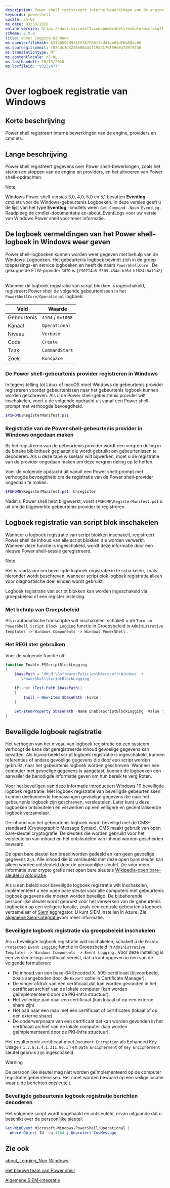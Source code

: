 ```yaml
---
description: Power shell registreert interne bewerkingen van de engine, providers en cmdlets.
keywords: powershell
Locale: en-US
ms.date: 03/30/2020
online version: https://docs.microsoft.com/powershell/module/microsoft.powershell.core/about/about_logging_windows?view=powershell-7&WT.mc_id=ps-gethelp
schema: 2.0.0
title: about_Logging-Windows
ms.openlocfilehash: 62fa0592d931f5f675661f4d41ee01df6b89dc06
ms.sourcegitcommit: f874dc1d4236e06a3df195d179f59e0a7d9f8436
ms.translationtype: MT
ms.contentlocale: nl-NL
ms.lasthandoff: 10/13/2020
ms.locfileid: "93252477"
---
```

# <a name="about-logging-windows"></a>Over logboek registratie van Windows

## <a name="short-description"></a>Korte beschrijving

Power shell registreert interne bewerkingen van de engine, providers en cmdlets.

## <a name="long-description"></a>Lange beschrijving

Power shell registreert gegevens over Power shell-bewerkingen, zoals het starten en stoppen van de engine en providers, en het uitvoeren van Power shell-opdrachten.

> [!NOTE]
> Windows Power shell-versies 3,0, 4,0, 5,0 en 5,1 bevatten **Eventlog** -cmdlets voor de Windows-gebeurtenis Logboeken. In deze versies geeft u de lijst van het type **Eventlog** -cmdlets weer: `Get-Command -Noun EventLog` . Raadpleeg de cmdlet-documentatie en-about_EventLogs voor uw versie van Windows Power shell voor meer informatie.

## <a name="viewing-the-powershell-event-log-entries-on-windows"></a>De logboek vermeldingen van het Power shell-logboek in Windows weer geven

Power shell-logboeken kunnen worden weer gegeven met behulp van de Windows-Logboeken. Het gebeurtenis logboek bevindt zich in de groep toepassings-en service logboeken en heeft de naam `PowerShellCore` . De gekoppelde ETW-provider `GUID` is `{f90714a8-5509-434a-bf6d-b1624c8a19a2}` .

Wanneer de logboek registratie van script blokken is ingeschakeld, registreert Power shell de volgende gebeurtenissen in het `PowerShellCore/Operational` logboek:

|Veld| Waarde|
|-|-|
|Gebeurtenis|`4104` / `0x1008`|
|Kanaal|`Operational`|
|Niveau|`Verbose`|
|Code|`Create`|
|Taak|`CommandStart`|
|Zoek|`Runspace`|

### <a name="registering-the-powershell-event-provider-on-windows"></a>De Power shell-gebeurtenis provider registreren in Windows

In tegens telling tot Linux of macOS moet Windows de gebeurtenis provider registreren voordat gebeurtenissen naar het gebeurtenis logboek kunnen worden geschreven. Als u de Power shell-gebeurtenis provider wilt inschakelen, voert u de volgende opdracht uit vanaf een Power shell-prompt met verhoogde bevoegdheid.

```powershell
$PSHOME\RegisterManifest.ps1
```

### <a name="unregistering-the-powershell-event-provider-on-windows"></a>Registratie van de Power shell-gebeurtenis provider in Windows ongedaan maken

Bij het registreren van de gebeurtenis provider wordt een vergren deling in de binaire bibliotheek geplaatst die wordt gebruikt om gebeurtenissen te decoderen. Als u deze tape wisselaar wilt bijwerken, moet u de registratie van de provider ongedaan maken om deze vergren deling op te heffen.

Voer de volgende opdracht uit vanuit een Power shell-prompt met verhoogde bevoegdheid om de registratie van de Power shell-provider ongedaan te maken.

```powershell
$PSHOME\RegisterManifest.ps1 -Unregister
```

Nadat u Power shell hebt bijgewerkt, voert `$PSHOME\RegisterManifest.ps1` u uit om de bijgewerkte gebeurtenis provider te registreren.

## <a name="enabling-script-block-logging"></a>Logboek registratie van script blok inschakelen

Wanneer u logboek registratie van script blokken inschakelt, registreert Power shell de inhoud van alle script blokken die worden verwerkt. Wanneer deze functie is ingeschakeld, wordt deze informatie door een nieuwe Power shell-sessie geregistreerd.

> [!NOTE]
> Het is raadzaam om beveiligde logboek registratie in te scha kelen, zoals hieronder wordt beschreven, wanneer script blok logboek registratie alleen voor diagnostische doel einden wordt gebruikt.

Logboek registratie van script blokken kan worden ingeschakeld via groepsbeleid of een register instelling.

### <a name="using-group-policy"></a>Met behulp van Groepsbeleid

Als u automatische transcriptie wilt inschakelen, schakelt u de `Turn on PowerShell Script Block
Logging` functie in Groepsbeleid in `Administrative Templates -> Windows
Components -> Windows PowerShell` .

### <a name="using-the-registry"></a>Het REGI ster gebruiken

Voer de volgende functie uit:

```powershell
function Enable-PSScriptBlockLogging
{
    $basePath = 'HKLM:\Software\Policies\Microsoft\Windows' +
      '\PowerShell\ScriptBlockLogging'

    if(-not (Test-Path $basePath))
    {
        $null = New-Item $basePath -Force
    }

    Set-ItemProperty $basePath -Name EnableScriptBlockLogging -Value "1"
}
```

## <a name="protected-event-logging"></a>Beveiligde logboek registratie

Het verhogen van het niveau van logboek registratie op een systeem verhoogt de kans dat geregistreerde inhoud gevoelige gegevens kan bevatten. Als bijvoorbeeld script logboek registratie is ingeschakeld, kunnen referenties of andere gevoelige gegevens die door een script worden gebruikt, naar het gebeurtenis logboek worden geschreven. Wanneer een computer met gevoelige gegevens is aangetast, kunnen de logboeken een aanvaller de benodigde informatie geven om hun bereik te verg Roten.

Voor het beveiligen van deze informatie introduceert Windows 10 beveiligde logboek registratie.
Met logboek registratie van beveiligde gebeurtenissen kunnen deelnemende toepassingen gevoelige gegevens die naar het gebeurtenis logboek zijn geschreven, versleutelen. Later kunt u deze logboeken ontsleutelen en verwerken op een veiligere en gecentraliseerde logboek verzamelaar.

De inhoud van het gebeurtenis logboek wordt beveiligd met de CMS-standaard (Cryptographic Message Syntax). CMS maakt gebruik van open bare-sleutel cryptografie. De sleutels die worden gebruikt voor het versleutelen van inhoud en het ontsleutelen van inhoud worden gescheiden bewaard.

De open bare sleutel kan breed worden gedeeld en kan geen gevoelige gegevens zijn. Alle inhoud die is versleuteld met deze open bare sleutel kan alleen worden ontsleuteld door de persoonlijke sleutel. Zie voor meer informatie over crypto grafie met open bare sleutels [Wikipedia-open bare-sleutel cryptografie](https://en.wikipedia.org/wiki/Public-key_cryptography).

Als u een beleid voor beveiligde logboek registratie wilt inschakelen, implementeert u een open bare sleutel voor alle computers met gebeurtenis logboek gegevens die moeten worden beveiligd. De bijbehorende persoonlijke sleutel wordt gebruikt voor het verwerken van de gebeurtenis logboeken op een veiligere locatie, zoals een centrale gebeurtenis logboek verzamelaar of [Siem][] aggregator. U kunt SIEM instellen in Azure. Zie [algemene Siem-integratie](/cloud-app-security/siem)voor meer informatie.

### <a name="enabling-protected-event-logging-via-group-policy"></a>Beveiligde logboek registratie via groepsbeleid inschakelen

Als u beveiligde logboek registratie wilt inschakelen, schakelt u de `Enable Protected Event Logging` functie in Groepsbeleid in `Administrative Templates -> Windows Components
-> Event Logging` . Voor deze instelling is een versleutelings certificaat vereist, dat u kunt opgeven in een van de volgende formulieren:

- De inhoud van een base-64 Encoded X. 509-certificaat (bijvoorbeeld, zoals aangeboden door de `Export` optie in Certificate Manager).
- De vinger afdruk van een certificaat dat kan worden gevonden in het certificaat archief van de lokale computer (kan worden geïmplementeerd door de PKI-infra structuur).
- Het volledige pad naar een certificaat (kan lokaal of op een externe share zijn).
- Het pad naar een map met een certificaat of certificaten (lokaal of op een externe share).
- De onderwerpnaam van een certificaat dat kan worden gevonden in het certificaat archief van de lokale computer (kan worden geïmplementeerd door de PKI-infra structuur).

Het resulterende certificaat moet `Document Encryption` als Enhanced Key Usage ( `1.3.6.1.4.1.311.80.1` ) en `Data Encipherment` of `Key
Encipherment` sleutel gebruik zijn ingeschakeld.

> [!WARNING]
> De persoonlijke sleutel mag niet worden geïmplementeerd op de computer registratie gebeurtenissen. Het moet worden bewaard op een veilige locatie waar u de berichten ontsleutelt.

### <a name="decrypting-protected-event-logging-messages"></a>Beveiligde gebeurtenis logboek registratie berichten decoderen

Het volgende script wordt opgehaald en ontsleuteld, ervan uitgaande dat u beschikt over de persoonlijke sleutel:

```powershell
Get-WinEvent Microsoft-Windows-PowerShell/Operational |
  Where-Object Id -eq 4104 | Unprotect-CmsMessage
```

## <a name="see-also"></a>Zie ook

[about_Logging_Non-Windows](about_Logging_Non-Windows.md)

[Het blauwe team van Power shell](https://devblogs.microsoft.com/powershell/powershell-the-blue-team/)

[Algemene SIEM-integratie](/cloud-app-security/siem)

<!-- link references -->
[SIEM]: https://wikipedia.org/wiki/Security_information_and_event_management

